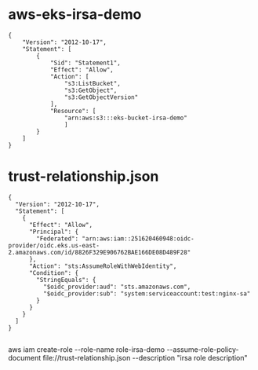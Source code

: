 # aws-eks-irsa-demo



```
{
	"Version": "2012-10-17",
	"Statement": [
		{
			"Sid": "Statement1",
			"Effect": "Allow",
			"Action": [
				"s3:ListBucket",
				"s3:GetObject",
				"s3:GetObjectVersion"
			],
			"Resource": [
			    "arn:aws:s3:::eks-bucket-irsa-demo"
			    ]
		}
	]
}

```

# trust-relationship.json
```
{
  "Version": "2012-10-17",
  "Statement": [
    {
      "Effect": "Allow",
      "Principal": {
        "Federated": "arn:aws:iam::251620460948:oidc-provider/oidc.eks.us-east-2.amazonaws.com/id/8826F329E906762BAE166DE08D489F28"
      },
      "Action": "sts:AssumeRoleWithWebIdentity",
      "Condition": {
        "StringEquals": {
          "$oidc_provider:aud": "sts.amazonaws.com",
          "$oidc_provider:sub": "system:serviceaccount:test:nginx-sa"
        }
      }
    }
  ]
}


```
aws iam create-role --role-name role-irsa-demo --assume-role-policy-document file://trust-relationship.json --description "irsa role description"
```


```

